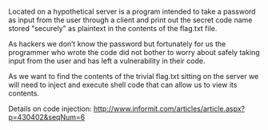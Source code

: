 Located on a hypothetical server is a program intended to take a password as input from the user through a client and print out the secret code name stored "securely" as plaintext in the contents of the flag.txt file.

As hackers we don’t know the password but fortunately for us the programmer who wrote the code did not bother to worry about safely taking input from the user and has left a vulnerability in their code.

As we want to find the contents of the trivial flag.txt sitting on the server we will need to inject and execute shell code that can allow us to view its contents. 

Details on code injection: http://www.informit.com/articles/article.aspx?p=430402&seqNum=6
